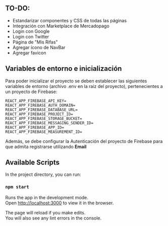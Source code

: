 ## TO-DO:

- Estandarizar componentes y CSS de todas las páginas
- Integración con Marketplace de Mercadopago
- Login con Google
- Login con Twitter
- Página de "Mis Rifas"
- Agregar ícono de NavBar <br />
- Agregar favicon <br />


## Variables de entorno e inicialización

Para poder inicializar el proyecto se deben establecer las siguientes variables de entorno (archivo .env en la raiz del proyecto), pertenecientes a un proyecto de Firebase:<br />

```
REACT_APP_FIREBASE_API_KEY=
REACT_APP_FIREBASE_AUTH_DOMAIN=
REACT_APP_FIREBASE_DATABASE_URL=
REACT_APP_FIREBASE_PROJECT_ID=
REACT_APP_FIREBASE_STORAGE_BUCKET=
REACT_APP_FIREBASE_MESSAGING_SENDER_ID=
REACT_APP_FIREBASE_APP_ID=
REACT_APP_FIREBASE_MEASUREMENT_ID=
```
Además, se debe configurar la Autenticación del proyecto de Firebase para que admita registrarse utilizando **Email**

## Available Scripts

In the project directory, you can run:

### `npm start`

Runs the app in the development mode.<br />
Open [http://localhost:3000](http://localhost:3000) to view it in the browser.

The page will reload if you make edits.<br />
You will also see any lint errors in the console.

